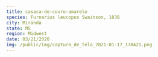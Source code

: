 ```yaml
---
title: casaca-de-couro-amarelo
species: Furnarius leucopus Swainson, 1838
city: Miranda
state: MS
region: Midwest
date: 03/21/2020
img: /public/img/captura_de_tela_2021-01-17_170421.png
---
```

